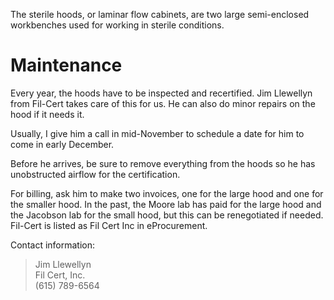 <!-- TITLE: Sterile Hood -->

The sterile hoods, or laminar flow cabinets, are two large semi-enclosed workbenches used for working in sterile conditions.
# Maintenance
Every year, the hoods have to be inspected and recertified. Jim Llewellyn from Fil-Cert takes care of this for us. He can also do minor repairs on the hood if it needs it. 
 
Usually, I give him a call in mid-November to schedule a date for him to come in early December.
 
Before he arrives, be sure to remove everything from the hoods so he has unobstructed airflow for the certification.
 
For billing, ask him to make two invoices, one for the large hood and one for the smaller hood. In the past, the Moore lab has paid for the large hood and the Jacobson lab for the small hood, but this can be renegotiated if needed. Fil-Cert is listed as Fil Cert Inc in eProcurement.
 
Contact information:
>Jim Llewellyn  
>Fil Cert, Inc.  
>(615) 789-6564
